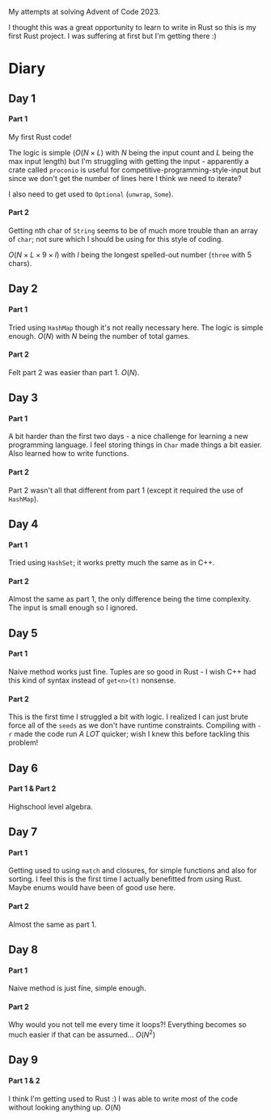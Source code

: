 My attempts at solving Advent of Code 2023.

I thought this was a great opportunity to learn to write in Rust so this is my first Rust project. I was suffering at first but I'm getting there :)


# Diary
## Day 1
#### Part 1
My first Rust code! 

The logic is simple ($O(N\times L)$ with $N$ being the input count and $L$ being the max input length) but I'm struggling with getting the input - apparently a crate called `proconio` is useful for competitive-programming-style-input but since we don't get the number of lines here I think we need to iterate?

I also need to get used to `Optional` (`unwrap`, `Some`).

#### Part 2
Getting nth char of `String` seems to be of much more trouble than an array of `char`; not sure which I should be using for this style of coding.

$O(N \times L \times 9 \times l)$ with $l$ being the longest spelled-out number (`three` with 5 chars).

## Day 2
#### Part 1
Tried using `HashMap` though it's not really necessary here. The logic is simple enough. $O(N)$ with $N$ being the number of total games.

#### Part 2
Felt part 2 was easier than part 1. $O(N)$.

## Day 3
#### Part 1
A bit harder than the first two days - a nice challenge for learning a new programming language. I feel storing things in `Char` made things a bit easier. Also learned how to write functions.

#### Part 2
Part 2 wasn't all that different from part 1 (except it required the use of `HashMap`).

## Day 4
#### Part 1
Tried using `HashSet`; it works pretty much the same as in C++.

#### Part 2
Almost the same as part 1, the only difference being the time complexity. The input is small enough so I ignored.

## Day 5
#### Part 1
Naive method works just fine. Tuples are so good in Rust - I wish C++ had this kind of syntax instead of `get<n>(t)` nonsense.

#### Part 2
This is the first time I struggled a bit with logic. I realized I can just brute force all of the `seeds` as we don't have runtime constraints. Compiling with `-r` made the code run _A LOT_ quicker; wish I knew this before tackling this problem! 

## Day 6
#### Part 1 & Part 2
Highschool level algebra.

## Day 7
#### Part 1
Getting used to using `match` and closures, for simple functions and also for sorting. I feel this is the first time I actually benefitted from using Rust. Maybe enums would have been of good use here.

#### Part 2
Almost the same as part 1.

## Day 8
#### Part 1
Naive method is just fine, simple enough.

#### Part 2
Why would you not tell me every time it loops?! Everything becomes so much easier if that can be assumed... $O(N^2)$

## Day 9
#### Part 1 & 2
I think I'm getting used to Rust :) I was able to write most of the code without looking anything up. $O(N)$